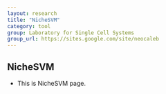 ```yaml
---
layout: research
title: "NicheSVM"
category: tool
group: Laboratory for Single Cell Systems
group_url: https://sites.google.com/site/neocaleb
---
```


## NicheSVM

- This is NicheSVM page.
